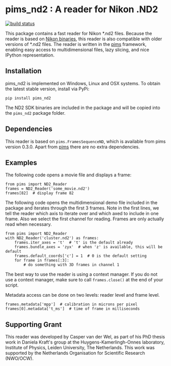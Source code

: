 pims_nd2 : A reader for Nikon .ND2
==================================
[![build status](https://travis-ci.org/soft-matter/pims_nd2.png?branch=master)](https://travis-ci.org/soft-matter/pims_nd2)

This package contains a fast reader for Nikon *.nd2 files. Because the reader is based on [Nikon binaries](http://www.nd2sdk.com), this reader is also compatible with older versions of *.nd2 files. The reader is written in the [pims](https://github.com/soft-matter/pims) framework, enabling easy access to multidimensional files, lazy slicing, and nice IPython representation.

Installation
------------

pims_nd2 is implemented on Windows, Linux and OSX systems. To obtain the latest stable version, install via PyPi:

    pip install pims_nd2

The ND2 SDK binaries are included in the package and will be copied into the `pims_nd2` package folder.

Dependencies
------------

This reader is based on `pims.FramesSequenceND`, which is available from pims version 0.3.0. Apart from [pims](https://github.com/soft-matter/pims) there are no extra dependencies.

Examples
--------

The following code opens a movie file and displays a frame:

    from pims import ND2_Reader
    frames = ND2_Reader('some_movie.nd2')
    frames[82]  # display frame 82

The following code opens the multidimensional demo file included in the package and iterates through the first 3 frames. Note in the first lines, we tell the reader which axis to iterate over and which axed to include in one frame. Also we select the first channel for reading. Frames are only actually read when necessary.

    from pims import ND2_Reader
    with ND2_Reader('cluster.nd2') as frames:
		frames.iter_axes = 't'  # 't' is the default already
		frames.bundle_axes = 'zyx'  # when 'z' is available, this will be default
		frames.default_coords['c'] = 1  # 0 is the default setting
		for frame in frames[:3]:
			# do something with 3D frames in channel 1

The best way to use the reader is using a context manager. If you do not use a context manager, make sure to call `frames.close()` at the end of your script.

Metadata access can be done on two levels: reader level and frame level.

	frames.metadata['mpp']  # calibration in microns per pixel
	frames[0].metadata['t_ms']  # time of frame in milliseconds

Supporting Grant
----------------
This reader was developed by Casper van der Wel, as part of his PhD thesis work in Daniela Kraft's group at the Huygens-Kamerlingh-Onnes laboratory, Institute of Physics, Leiden University, The Netherlands. This work was supported by the Netherlands Organisation for Scientific Research (NWO/OCW).
